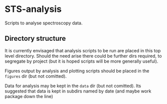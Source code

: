 # STS-analysis

Scripts to analyse spectroscopy data.

## Directory structure

It is currently envisaged that analysis scripts to be run are placed in this top level directory. Should the need arise there could be further dirs required, to segregate by project (but it is hoped scripts will be more generally useful).

Figures output by analysis and plotting scripts should be placed in the `figures` dir (but not comitted).

Data for analysis may be kept in the `data` dir (but not comitted). Its suggested that data is kept in subdirs named by date (and maybe work package down the line)
